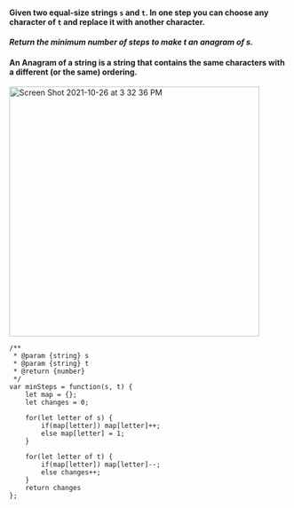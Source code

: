 #### Given two equal-size strings `s` and `t`. In one step you can choose any character of `t` and replace it with another character.

#### _Return the minimum number of steps to make t an anagram of s._

#### An Anagram of a string is a string that contains the same characters with a different (or the same) ordering.

<img width="450" alt="Screen Shot 2021-10-26 at 3 32 36 PM" src="https://user-images.githubusercontent.com/37787994/138970406-d90e7f30-ce8c-4b0a-8ee8-dff3a12f6f5d.png">


```JS
/**
 * @param {string} s
 * @param {string} t
 * @return {number}
 */
var minSteps = function(s, t) {
    let map = {};
    let changes = 0;
    
    for(let letter of s) {
        if(map[letter]) map[letter]++;
        else map[letter] = 1;
    }
    
    for(let letter of t) {
        if(map[letter]) map[letter]--;
        else changes++;
    }
    return changes
};
```

